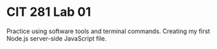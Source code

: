 # CIT 281 Lab 01
Practice using software tools and terminal commands. Creating my first Node.js server-side JavaScript file.
